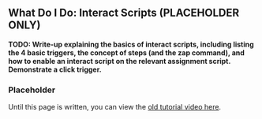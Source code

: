 What Do I Do: Interact Scripts (PLACEHOLDER ONLY)
------------------------------

**TODO: Write-up explaining the basics of interact scripts, including listing the 4 basic triggers, the concept of steps (and the zap command), and how to enable an interact script on the relevant assignment script. Demonstrate a click trigger.**

### Placeholder

Until this page is written, you can view the [old tutorial video here](https://one.denizenscript.com/denizen/vids/Your%20First%20Interact%20Script%20And%20Chat%20Trigger).
